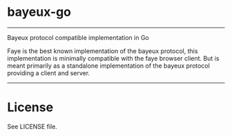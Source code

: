 # bayeux-go

---

Bayeux protocol compatible implementation in Go

Faye is the best known implementation of the bayeux protocol, this implementation is minimally compatible with the faye browser client. But is meant primarily as a standalone implementation of the bayeux protocol providing a client and server.

---

# License

See LICENSE file.